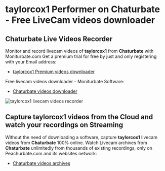 # taylorcox1 Performer on Chaturbate - Free LiveCam videos downloader

## Chaturbate Live Videos Recorder

Monitor and record livecam videos of **taylorcox1** from **Chaturbate** with Moniturbate.com
Get a premium trial for free by just and only registering with your Email address:
* [taylorcox1 Premium videos downloader](https://moniturbate.com/request-demo-licence-key.html)

Free livecam videos downloader - Moniturbate Software:
* [Chaturbate videos downloader](https://moniturbate.com/moniturbate-download-software.html)

![taylorcox1 livecam videos recorder](https://peachurnet.com/templates/moniturbate-software.png)


## Capture taylorcox1 videos from the Cloud and watch your recordings on Streaming

Without the need of downloading a software, capture **taylorcox1** livecam videos from **Chaturbate** 100% online.
Watch Livecam archives from **Chaturbate** unlimitedly from thousands of existing recordings, only on Peachurbate.com and its websites network:
* [Chaturbate videos archives](https://peachurnet.com/)